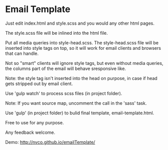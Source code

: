 # Email Template

Just edit index.html and style.scss and you would any other html pages. 

The style.scss file will be inlined into the html file. 

Put all media queries into style-head.scss. The style-head.scss file will be inserted into style 
tags on top, so it will work for email clients and browsers that can handle. 

Not so "smart" clients will ignore style tags, but even without media queries, the columns part 
of the email will behave sresponsive like. 

Note: the style tag isn't inserted into the head on purpose, in case if head gets stripped out by email client. 

Use 'gulp watch' to process scss files (in project folder).

Note: If you want source map, uncomment the call in the 'sass' task. 

Use 'gulp' (in project folder) to bulid final template, email-template.html.

Free to use for any purpose. 

Any feedback welcome.

Demo: http://nvco.github.io/emailTemplate/
